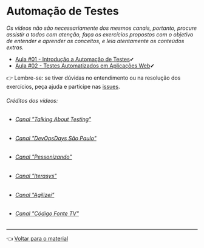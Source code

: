 # Automação de Testes

_Os vídeos não são necessariamente dos mesmos canais, portanto, procure assistir a todos com atenção, faça os exercícios propostos com o objetivo de entender e aprender os conceitos, e leia atentamente os conteúdos extras._

- [Aula #01 - Introdução a Automação de Testes](aula01/aula.md)✔
- [Aula #02 - Testes Automatizados em Aplicações Web](aula02/aula.md)✔

👉 Lembre-se: se tiver dúvidas no entendimento ou na resolução dos exercícios, peça ajuda e participe nas [issues](https://github.com/cwi-reset/edicao-04-level-1/issues).

###### _Créditos dos vídeos:_
- ###### [Canal "Talking About Testing"](https://www.youtube.com/c/TalkingAboutTesting)
- ###### [Canal "DevOpsDays São Paulo"](https://www.youtube.com/c/DevOpsDaysS%C3%A3oPaulo)
- ###### [Canal "Pessonizando"](https://www.youtube.com/c/pessonizando)
- ###### [Canal "Iterasys"](https://www.youtube.com/c/IterasysBrasil)
- ###### [Canal "Agilizei"](https://www.youtube.com/c/Agilizei)
- ###### [Canal "Código Fonte TV"](https://www.youtube.com/c/codigofontetv) 

---

👈 [Voltar para o material](../material.md)
